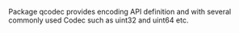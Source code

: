Package qcodec provides encoding API definition and with several commonly used
Codec such as uint32 and uint64 etc.

